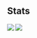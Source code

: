## Stats

<a href="https://github-readme-stats.vercel.app/api?username=thezanke&theme=tokyonight&show_icons=true">
  <img align="left" src="https://github-readme-stats.vercel.app/api?username=thezanke&theme=tokyonight&show_icons=true&count_private=true" />
</a>

<a href="https://github-readme-stats.vercel.app/api/top-langs/?username=thezanke&theme=tokyonight">
  <img align="left" src="https://github-readme-stats.vercel.app/api/top-langs/?username=thezanke&theme=tokyonight&exclude_repo=flux2" />
</a>
